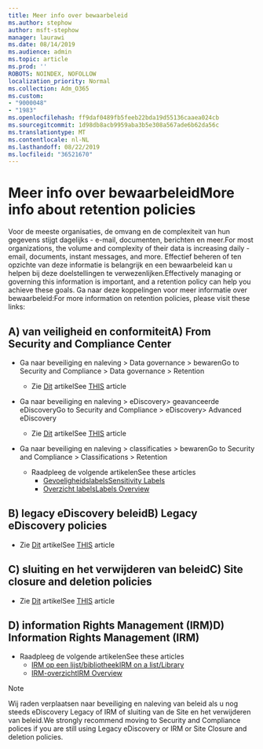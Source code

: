 ```yaml
---
title: Meer info over bewaarbeleid
ms.author: stephow
author: msft-stephow
manager: laurawi
ms.date: 08/14/2019
ms.audience: admin
ms.topic: article
ms.prod: ''
ROBOTS: NOINDEX, NOFOLLOW
localization_priority: Normal
ms.collection: Adm_O365
ms.custom:
- "9000048"
- "1983"
ms.openlocfilehash: ff9daf0489fb5feeb22bda19d55136caaea024cb
ms.sourcegitcommit: 1d98db8acb9959aba3b5e308a567ade6b62da56c
ms.translationtype: MT
ms.contentlocale: nl-NL
ms.lasthandoff: 08/22/2019
ms.locfileid: "36521670"
---
```

# <a name="more-info-about-retention-policies"></a><span data-ttu-id="2746d-102">Meer info over bewaarbeleid</span><span class="sxs-lookup"><span data-stu-id="2746d-102">More info about retention policies</span></span>

<span data-ttu-id="2746d-103">Voor de meeste organisaties, de omvang en de complexiteit van hun gegevens stijgt dagelijks - e-mail, documenten, berichten en meer.</span><span class="sxs-lookup"><span data-stu-id="2746d-103">For most organizations, the volume and complexity of their data is increasing daily - email, documents, instant messages, and more.</span></span> <span data-ttu-id="2746d-104">Effectief beheren of ten opzichte van deze informatie is belangrijk en een bewaarbeleid kan u helpen bij deze doelstellingen te verwezenlijken.</span><span class="sxs-lookup"><span data-stu-id="2746d-104">Effectively managing or governing this information is important, and a retention policy can help you achieve these goals.</span></span> <span data-ttu-id="2746d-105">Ga naar deze koppelingen voor meer informatie over bewaarbeleid:</span><span class="sxs-lookup"><span data-stu-id="2746d-105">For more information on retention policies, please visit these links:</span></span>

## <a name="a-from-security-and-compliance-center"></a><span data-ttu-id="2746d-106">A) van veiligheid en conformiteit</span><span class="sxs-lookup"><span data-stu-id="2746d-106">A) From Security and Compliance Center</span></span>

- <span data-ttu-id="2746d-107">Ga naar beveiliging en naleving > Data governance > bewaren</span><span class="sxs-lookup"><span data-stu-id="2746d-107">Go to Security and Compliance > Data governance > Retention</span></span>
  - <span data-ttu-id="2746d-108">Zie [Dit](https://docs.microsoft.com/office365/securitycompliance/retention-policies) artikel</span><span class="sxs-lookup"><span data-stu-id="2746d-108">See [THIS](https://docs.microsoft.com/office365/securitycompliance/retention-policies) article</span></span>

- <span data-ttu-id="2746d-109">Ga naar beveiliging en naleving > eDiscovery> geavanceerde eDiscovery</span><span class="sxs-lookup"><span data-stu-id="2746d-109">Go to Security and Compliance > eDiscovery> Advanced eDiscovery</span></span> 
  - <span data-ttu-id="2746d-110">Zie [Dit](https://docs.microsoft.com/office365/securitycompliance/ediscovery-cases) artikel</span><span class="sxs-lookup"><span data-stu-id="2746d-110">See [THIS](https://docs.microsoft.com/office365/securitycompliance/ediscovery-cases) article</span></span>

- <span data-ttu-id="2746d-111">Ga naar beveiliging en naleving > classificaties > bewaren</span><span class="sxs-lookup"><span data-stu-id="2746d-111">Go to Security and Compliance > Classifications > Retention</span></span>
  - <span data-ttu-id="2746d-112">Raadpleeg de volgende artikelen</span><span class="sxs-lookup"><span data-stu-id="2746d-112">See these articles</span></span>
    - [<span data-ttu-id="2746d-113">Gevoeligheidslabels</span><span class="sxs-lookup"><span data-stu-id="2746d-113">Sensitivity Labels</span></span>](https://docs.microsoft.com/office365/securitycompliance/sensitivity-labels)
    - [<span data-ttu-id="2746d-114">Overzicht labels</span><span class="sxs-lookup"><span data-stu-id="2746d-114">Labels Overview</span></span>](https://docs.microsoft.com/office365/securitycompliance/labels)

## <a name="b-legacy-ediscovery-policies"></a><span data-ttu-id="2746d-115">B) legacy eDiscovery beleid</span><span class="sxs-lookup"><span data-stu-id="2746d-115">B) Legacy eDiscovery policies</span></span>

- <span data-ttu-id="2746d-116">Zie [Dit](https://support.office.com/article/Set-up-an-eDiscovery-Center-in-SharePoint-Online-A18F8975-AA7F-43B4-A7D6-001D14744D8E) artikel</span><span class="sxs-lookup"><span data-stu-id="2746d-116">See [THIS](https://support.office.com/article/Set-up-an-eDiscovery-Center-in-SharePoint-Online-A18F8975-AA7F-43B4-A7D6-001D14744D8E) article</span></span>

## <a name="c-site-closure-and-deletion-policies"></a><span data-ttu-id="2746d-117">C) sluiting en het verwijderen van beleid</span><span class="sxs-lookup"><span data-stu-id="2746d-117">C) Site closure and deletion policies</span></span>

- <span data-ttu-id="2746d-118">Zie [Dit](https://support.office.com/article/Use-policies-for-site-closure-and-deletion-A8280D82-27FD-48C5-9ADF-8A5431208BA5) artikel</span><span class="sxs-lookup"><span data-stu-id="2746d-118">See [THIS](https://support.office.com/article/Use-policies-for-site-closure-and-deletion-A8280D82-27FD-48C5-9ADF-8A5431208BA5) article</span></span>  

## <a name="d-information-rights-management-irm"></a><span data-ttu-id="2746d-119">D) information Rights Management (IRM)</span><span class="sxs-lookup"><span data-stu-id="2746d-119">D) Information Rights Management (IRM)</span></span>

- <span data-ttu-id="2746d-120">Raadpleeg de volgende artikelen</span><span class="sxs-lookup"><span data-stu-id="2746d-120">See these articles</span></span>
  - [<span data-ttu-id="2746d-121">IRM op een lijst/bibliotheek</span><span class="sxs-lookup"><span data-stu-id="2746d-121">IRM on a list/Library</span></span>](https://support.office.com/article/apply-information-rights-management-to-a-list-or-library-3bdb5c4e-94fc-4741-b02f-4e7cc3c54aa1)
  - [<span data-ttu-id="2746d-122">IRM-overzicht</span><span class="sxs-lookup"><span data-stu-id="2746d-122">IRM Overview</span></span>](https://support.office.com/article/create-and-apply-information-management-policies-eb501fe9-2ef6-4150-945a-65a6451ee9e9)

> [!Note]
> <span data-ttu-id="2746d-123">Wij raden verplaatsen naar beveiliging en naleving van beleid als u nog steeds eDiscovery Legacy of IRM of sluiting van de Site en het verwijderen van beleid.</span><span class="sxs-lookup"><span data-stu-id="2746d-123">We strongly recommend moving to Security and Compliance polices if you are still using Legacy eDiscovery or IRM or Site Closure and deletion policies.</span></span>
